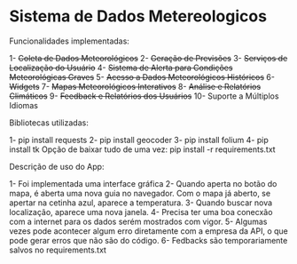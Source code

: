 # Sistema de Dados Metereologicos 

Funcionalidades implementadas:

1- ~~Coleta de Dados Meteorológicos~~
2- ~~Geração de Previsões~~
3- ~~Serviços de Localização do Usuário~~
4- ~~Sistema de Alerta para Condições Meteorológicas Graves~~
5- ~~Acesso a Dados Meteorológicos Históricos~~
6- ~~Widgets~~
7- ~~Mapas Meteorológicos Interativos~~
8- ~~Análise e Relatórios Climáticos~~
9- ~~Feedback e Relatórios dos Usuários~~
10- Suporte a Múltiplos Idiomas

Bibliotecas utilizadas:

1- pip install requests
2- pip install geocoder
3- pip install folium
4- pip install tk
   Opção de baixar tudo de uma vez: pip install -r requirements.txt



Descrição de uso do App:

1- Foi implementada uma interface gráfica
2- Quando aperta no botão do mapa, é aberta uma nova guia no navegador. Com o mapa
   já aberto, se apertar na cetinha azul, aparece a temperatura.
3- Quando buscar nova localização, aparece uma nova janela.
4- Precisa ter uma boa conecxão com a internet para os dados serém mostrados com vigor.
5- Algumas vezes pode acontecer algum erro diretamente com a empresa da API, 
   o que pode gerar erros que não são do código. 
6- Fedbacks são temporariamente salvos no requirements.txt
